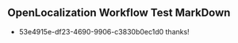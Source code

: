 ## OpenLocalization Workflow Test MarkDown

* 53e4915e-df23-4690-9906-c3830b0ec1d0 
thanks!



<!--HONumber=Jan16_HO3-->
